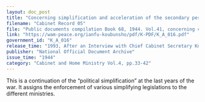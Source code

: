 ```yaml
---
layout: doc_post
title: "Concerning simplification and acceleration of the secondary permission"
filename: "Cabinet Record 05"
file: "Public documents compilation Book 68, 1944. Vol.41, concerning civilian administration, official matters, licensing and authorization1."
link: "https://wam-peace.org/ianfu-koubunsho/pdf/K-PDF/K_A_016.pdf"
government_id: "K_A_016"
release_time: "1993, After an Interview with Chief Cabinet Secretary Kōno Yōhei"
publisher: "National Official Document Archive"
issue_time: "1944"
category: "Cabinet and Home Ministry Vol.4, pp.33-42"
---
```

This is a continuation of the “political simplification” at the last years of the war. It assigns the enforcement of various simplifying legislations to the different ministries.

